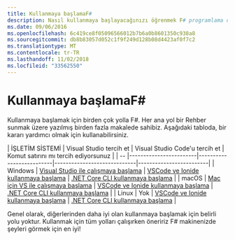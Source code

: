 ```yaml
---
title: Kullanmaya başlamaF#
description: Nasıl kullanmaya başlayacağınızı öğrenmek F# programlama dili .NET içinde.
ms.date: 09/06/2016
ms.openlocfilehash: 6c419ce8f05096566012b7b6a0b8601350c938a8
ms.sourcegitcommit: db8b83057d052c1f9f249d128b08d4423af0f7c2
ms.translationtype: MT
ms.contentlocale: tr-TR
ms.lasthandoff: 11/02/2018
ms.locfileid: "33562550"
---
```

# <a name="getting-started-with-f"></a>Kullanmaya başlamaF# #

Kullanmaya başlamak için birden çok yolla F#.  Her ana yol bir Rehber sunmak üzere yazılmış birden fazla makalede sahibiz.  Aşağıdaki tabloda, bir kararı yardımcı olmak için kullanabilirsiniz.

| İŞLETİM SİSTEMİ | Visual Studio tercih et | Visual Studio Code'u tercih et | Komut satırını mı tercih ediyorsunuz |
| -- |------------------------|--------------------------|-----------------------------|-------------------------|
| Windows | [Visual Studio ile çalışmaya başlama](get-started-visual-studio.md) | [VSCode ve Ionide kullanmaya başlama](get-started-vscode.md) | [.NET Core CLI kullanmaya başlama](get-started-command-line.md) |
| macOS | [Mac için VS ile çalışmaya başlama](get-started-with-visual-studio-for-mac.md) | [VSCode ve Ionide kullanmaya başlama](get-started-vscode.md) | [.NET Core CLI kullanmaya başlama](get-started-command-line.md) |
| Linux | Yok | [VSCode ve Ionide kullanmaya başlama](get-started-vscode.md) | [.NET Core CLI kullanmaya başlama](get-started-command-line.md) |

Genel olarak, diğerlerinden daha iyi olan kullanmaya başlamak için belirli yolu yoktur.  Kullanmak için tüm yolları çalışırken öneririz F# makinenizde şeyleri görmek için en iyi!
